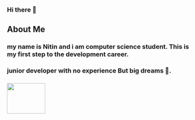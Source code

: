 ### Hi there 👋
###  <h2> About Me </h2>

###  my name is Nitin and i am computer science student. This is my first step to the development career.
###  junior developer with no experience But big dreams 🧐.
     
### <img src ="https://static0.cbrimages.com/wordpress/wp-content/uploads/2019/08/Levi-Ackerman-Facts-Cover-Image-1.jpg?q=50&fit=crop&w=960&h=500&dpr=1.5" height="80" width="100">


    

<!--
**Nitin-patil2209/Nitin-patil2209** is a ✨ _special_ ✨ repository because its `README.md` (this file) appears on your GitHub profile.

Here are some ideas to get you started:

- 🔭 I’m currently working on ...
- 🌱 I’m currently learning ...
- 👯 I’m looking to collaborate on ...
- 🤔 I’m looking for help with ...
- 💬 Ask me about ...
- 📫 How to reach me: ...
- 😄 Pronouns: ...
- ⚡ Fun fact: ...
-->
